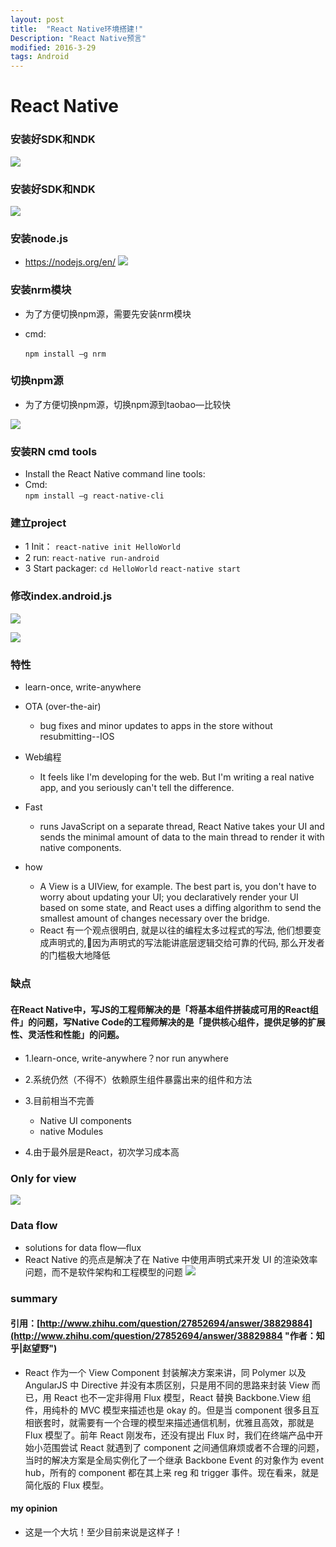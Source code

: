 ```yaml
---
layout: post
title:  "React Native环境搭建!"
Description: "React Native预言"
modified: 2016-3-29
tags: Android
---
```




# React Native

### 安装好SDK和NDK

![](http://i.imgur.com/P1COXhP.png)

### 安装好SDK和NDK
![](http://i.imgur.com/LnZHLMn.png)

### 安装node.js
- https://nodejs.org/en/
  ![](http://i.imgur.com/f5ZbbXf.png)

### 安装nrm模块
- 为了方便切换npm源，需要先安装nrm模块
- cmd:     

    `npm install –g nrm`
    ​         
### 切换npm源
- 为了方便切换npm源，切换npm源到taobao—比较快

![](http://i.imgur.com/NPs3yBL.png)

### 安装RN cmd tools
- Install the React Native command line tools:
- Cmd:     
         `npm install –g react-native-cli`

### 建立project
- 1 Init：
      `react-native init HelloWorld`
- 2 run:
     `react-native run-android`
- 3 Start packager:
    `cd HelloWorld`
    `react-native start`


### 修改index.android.js

![](http://i.imgur.com/FUEwr9p.png)

![](http://i.imgur.com/FQxCYqu.png)

### 特性
- learn-once, write-anywhere

- OTA (over-the-air) 
    - bug fixes and minor updates to apps in the store without resubmitting--IOS

- Web编程
    - It feels like I'm developing for the web. But I'm writing a real native app, and you seriously can't tell the difference. 

- Fast
    - runs JavaScript on a separate thread, React Native takes your UI and sends the minimal amount of data to the main thread to render it with native components.

- how
    - A View is a UIView, for example. The best part is, you don't have to worry about updating your UI; you declaratively render your UI based on some state, and React uses a diffing algorithm to send the smallest amount of changes necessary over the bridge.
    - React 有一个观点很明白, 就是以往的编程太多过程式的写法, 他们想要变成声明式的,因为声明式的写法能讲底层逻辑交给可靠的代码, 那么开发者的门槛极大地降低

### 缺点
#### 在React Native中，写JS的工程师解决的是「将基本组件拼装成可用的React组件」的问题，写Native Code的工程师解决的是「提供核心组件，提供足够的扩展性、灵活性和性能」的问题。

- 1.learn-once, write-anywhere？nor run anywhere

- 2.系统仍然（不得不）依赖原生组件暴露出来的组件和方法

- 3.目前相当不完善
    - Native UI components
    - native Modules

- 4.由于最外层是React，初次学习成本高


### Only for view
![](http://i.imgur.com/4MAbfFE.png)


### Data flow
- solutions for data flow—flux
- React Native 的亮点是解决了在 Native 中使用声明式来开发 UI 的渲染效率问题，而不是软件架构和工程模型的问题
  ![](http://i.imgur.com/xYgjaMj.png)

### summary

#### 引用：[http://www.zhihu.com/question/27852694/answer/38829884](http://www.zhihu.com/question/27852694/answer/38829884 "作者：知乎|赵望野")

- React 作为一个 View Component 封装解决方案来讲，同 Polymer 以及 AngularJS 中 Directive 并没有本质区别，只是用不同的思路来封装 View 而已，用 React 也不一定非得用 Flux 模型，React 替换 Backbone.View 组件，用纯朴的 MVC 模型来描述也是 okay 的。但是当 component 很多且互相嵌套时，就需要有一个合理的模型来描述通信机制，优雅且高效，那就是 Flux 模型了。前年 React 刚发布，还没有提出 Flux 时，我们在终端产品中开始小范围尝试 React 就遇到了 component 之间通信麻烦或者不合理的问题，当时的解决方案是全局实例化了一个继承 Backbone Event 的对象作为 event hub，所有的 component 都在其上来 reg 和 trigger 事件。现在看来，就是简化版的 Flux 模型。

#### my opinion
- 这是一个大坑！至少目前来说是这样子！
